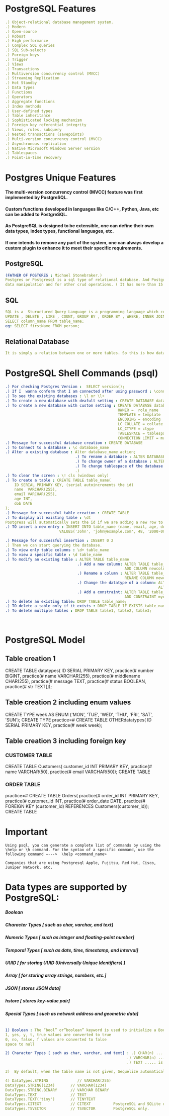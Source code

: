 # PostgreSQL Features
```yml
.) Object-relational database management system.
.) Modern 
.) Open-source
.) Robust 
.) High performance
.) Complex SQL queries
.) SQL Sub-selects
.) Foreign keys
.) Trigger
.) Views
.) Transactions
.) Multiversion concurrency control (MVCC)
.) Streaming Replication 
.) Hot Standby
.) Data types
.) Functions
.) Operators
.) Aggregate functions
.) Index methods
.) User-defined types
.) Table inheritance
.) Sophisticated locking mechanism
.) Foreign key referential integrity
.) Views, rules, subquery
.) Nested transactions (savepoints)
.) Multi-version concurrency control (MVCC)
.) Asynchronous replication
.) Native Microsoft Windows Server version
.) Tablespaces
.) Point-in-time recovery
```

# Postgres Unique Features 

#### The multi-version concurrency control (MVCC) feature was first implemented by PostgreSQL.
#### Custom functions developed in languages like C/C++, Python, Java, etc can be added to PostgreSQL.
#### As PostgreSQL is designed to be extensible, one can define their own data types, index types, functional languages, etc.
#### If one intends to remove any part of the system, one can always develop a custom plugin to enhance it to meet their specific requirements.



## PostgreSQL 
```yml
(FATHER OF POSTGRES : Michael Stonebraker.)
Postgres or Postgresql is a sql type of relational database. And PostgreSQL uses sql language to allow us to work with database for
data manipulation and for other crud operations. ( It has more than 15 years of active development )
```



## SQL 
```yml
SQL is a  Stuructured Query Language is a programming language which contains different sql commands such as SELECT , FROM , INSERT ,
UPDATE , DELETE , LIKE , COUNT, GROUP BY , ORDER BY , WHERE, INNER JOIN , OUTER JOIN , etc. Sql allows us to manage data in a relational database. It is a case insensitive language. 
SELECT column_name FROM table_name;
eg: SELECT firstName FROM person;
```

## Relational Database 
```yml
It is simply a relation between one or more tables. So this is how data might be structured .
```


# PostgreSQL Shell Commands (psql)
```yml
.) For checking Postgres Version :  SELECT version();
.) If I  wanna conform that I am connected after using password : \conninfo
.) To see the existing databases : \l or \l+
.) To create a new database with deafult setting : CREATE DATABASE database_name;
.) To create a new database with custom setting : CREATE DATABASE database_name
                                                  OWNER =  role_name
                                                  TEMPLATE = template
                                                  ENCODING = encoding
                                                  LC_COLLATE = collate
                                                  LC_CTYPE = ctype
                                                  TABLESPACE = tablespace_name
                                                  CONNECTION LIMIT = max_concurrent_connection;
.) Message for successful database creation : CREATE DATABASE
.) To Connect to a database : \c database_name
.) Alter a existing database : Alter database_name action;
                               .) To rename a database : ALTER DATABASE old_database_name RENAME To new_database_name;
                               .) To change owner of a database : ALTER DATABASE database_name OWNER TO new_owner;
                               .) To change tablespace of the database : ALTER DATABASE database_name SET TABLESPACE new_tablespace_name;
                               .)   
.) To clear the screen : \! cls (windows only)
.) To create a table : CREATE TABLE table_name(
    ID SERIAL PRIMARY KEY, (serial autoincrements the id)
    name  VARCHAR(255),
    email VARCHAR(255),
    age INT,
    dob DATE
);
.) Message for successful table creation : CREATE TABLE
.) To display all existing table : \dt
Postgress will automatically sets the id if we are adding a new row to the table.
.) TO insert a new entry : INSERT INTO table_name (name, email, age, dob) 
                        VALUES('John', 'john@example.com', 48, '2000-09-04'), ('Joe', 'joe@example.com', 28, '2001-09-04')

.) Message for successful insertion : INSERT 0 2
.) Then we can start querying the database.
.) To view only table columns : \d+ table_name
.) To view a specific table : \d table_name
.) To modify an existing table : ALTER TABLE table_name
                                .) Add a new column: ALTER TABLE table_name 
                                                     ADD COLUMN newcolumn VARCHAR(255);
                                .) Rename a column : ALTER TABLE table_name 
                                                     RENAME COLUMN newcolumn TO oldcolumn;
                                .) Change the datatype of a column: ALTER TABLE table_name 
                                                                    ALTER COLUMN newcolumn TYPE VARCHAR(100);
                                .) Add a constraint: ALTER TABLE table_name
                                                     ADD CONSTRAINT myconstraint CHECK (mycolumn >0);
.) To delete an existing table: DROP TABLE table_name;   
.) TO delete a table only if it exists : DROP TABLE IF EXISTS table_name; 
.) To delete multiple tables : DROP TABLE table1, table2, table3;

 
```

# PostgreSQL Model 

## Table creation 1
CREATE TABLE datatypes( ID SERIAL PRIMARY KEY,
practice(# number BIGINT,
practice(# name VARCHAR(255),
practice(# middlename CHAR(255),
practice(# message TEXT,
practice(# status BOOLEAN,
practice(# str TEXT[]);

## Table creation 2 including enum values
 CREATE TYPE week AS ENUM ('MON', 'TUE', 'WED', 'THU', 'FRI', 'SAT', 'SUN');
CREATE TYPE
practice=# CREATE TABLE OTHERdatatypes( ID SERIAL PRIMARY KEY,
practice(# week week);


## Table creation 3 including foreign key

### CUSTOMER TABLE
CREATE TABLE Customers( customer_id INT PRIMARY KEY,
practice(# name VARCHAR(50),
practice(# email VARCHAR(50));
CREATE TABLE

### ORDER TABLE
practice=# CREATE TABLE Orders(
practice(# order_id INT PRIMARY KEY,
practice(# customer_id INT,
practice(# order_date DATE,
practice(# FOREIGN KEY (customer_id) REFERENCES Customers(customer_id));
CREATE TABLE


# Important 
```YML
Using psql, you can generate a complete list of commands by using the \help or \h command. For the syntax of a specific command, use the following command −--->  \help <command_name>

Companies that are using Postgresql Apple, Fujitsu, Red Hat, Cisco, Juniper Network, etc.
```
# Data types are supported by PostgreSQL: 
  ##### Boolean
  ##### Character Types [ such as char, varchar, and text]
  ##### Numeric Types [ such as integer and floating-point number]
  ##### Temporal Types [ such as date, time, timestamp, and interval]
  ##### UUID [ for storing UUID (Universally Unique Identifiers) ]
  ##### Array [ for storing array strings, numbers, etc.]
  ##### JSON [ stores JSON data]
  ##### hstore [ stores key-value pair]
  ##### Special Types [ such as network address and geometric data]

  ```yml

1) Boolean : The “bool” or”boolean” keyword is used to initialize a Boolean data type. 
1, yes, y, t, true values are converted to true
0, no, false, f values are converted to false
space to null

2) Character Types [ such as char, varchar, and text] : .) CHAR(n) ..... is used for data(string) with a fixed-length of characters with padded spaces.  In case the length of the string is smaller than the value of “n”, then the rest of the remaining spaces are automatically padded. Similarly for a string with a length greater than the value of “n”,  PostgreSQL throws an error.
                                                        .) VARCHAR(n) ..... is the variable-length character string.Similar to CHAR(n), it can store “n” length data. But unlike CHAR(n) no padding is done in case the data length is smaller than the value of “n”.
                                                        .) TEXT ..... is the variable-length character string. It can store data with unlimited length.

3)  By default, when the table name is not given, Sequelize automatically pluralizes the model name and uses that as the table name. This pluralization is done under the hood by a library called inflection, so that irregular plurals (such as person -> people) are computed correctly.

4) DataTypes.STRING             // VARCHAR(255)
DataTypes.STRING(1234)       // VARCHAR(1234)
DataTypes.STRING.BINARY      // VARCHAR BINARY
DataTypes.TEXT               // TEXT
DataTypes.TEXT('tiny')       // TINYTEXT
DataTypes.CITEXT             // CITEXT          PostgreSQL and SQLite only.
DataTypes.TSVECTOR           // TSVECTOR        PostgreSQL only.

  ```




